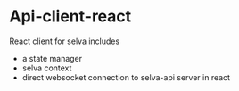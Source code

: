 # Api-client-react

React client for selva includes

- a state manager
- selva context
- direct websocket connection to selva-api server in react
